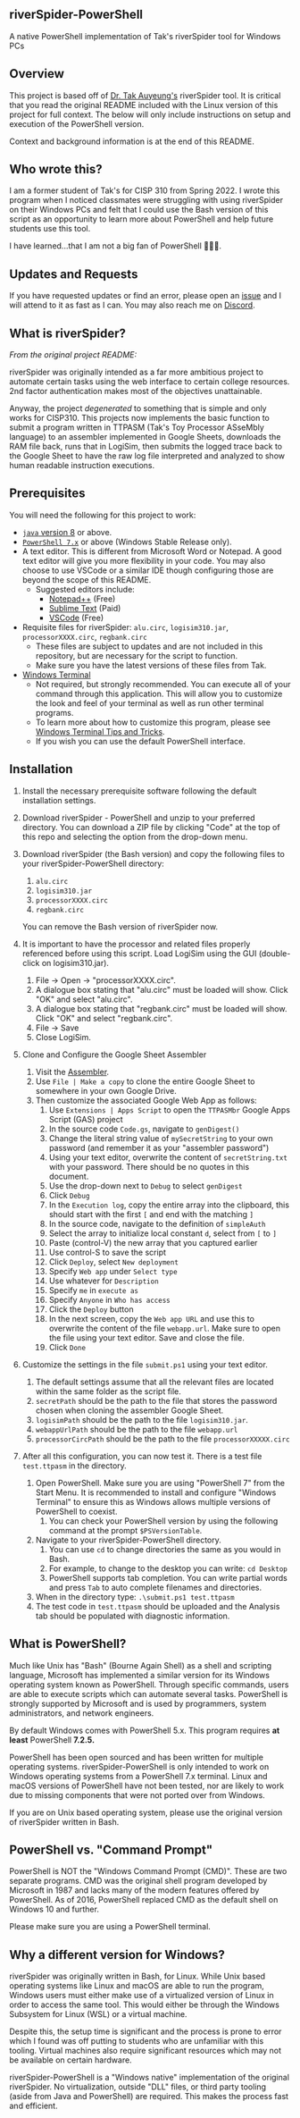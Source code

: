 ## riverSpider-PowerShell 

A native PowerShell implementation of Tak's riverSpider tool for Windows PCs

## Overview
This project is based off of [Dr. Tak Auyeung's](https://arc.losrios.edu/about-us/contact-us/faculty-and-staff-directory/tak-auyeung) riverSpider tool. It is critical that you read the original README included with the Linux version of this project for full context. The below will only include instructions on setup and execution of the PowerShell version. 

Context and background information is at the end of this README. 

## Who wrote this?
I am a former student of Tak's for CISP 310 from Spring 2022. I wrote this program when I noticed classmates were struggling with using riverSpider on their Windows PCs and felt that I could use the Bash version of this script as an opportunity to learn more about PowerShell and help future students use this tool. 

I have learned...that I am not a big fan of PowerShell 🤷🏽‍♂️.

## Updates and Requests
If you have requested updates or find an error, please open an [issue](https://github.com/omque/riverSpider-PowerShell/issues) and I will attend to it as fast as I can. You may also reach me on [Discord](https://www.discordapp.com/users/481751812236640256).

## What is riverSpider?

*From the original project README:*

riverSpider was originally intended as a far more ambitious project to automate certain tasks using the web interface to certain college resources. 2nd factor authentication makes most of the objectives unattainable. 

Anyway, the project *degenerated* to something that is simple and only works for CISP310. This projects now implements the basic function to submit a program written in TTPASM (Tak's Toy Processor ASseMbly language) to an assembler implemented in Google Sheets, downloads the RAM file back, runs that in LogiSim, then submits the logged trace back to the Google Sheet to have the raw log file interpreted and analyzed to show human readable instruction executions.

## Prerequisites

You will need the following for this project to work:

* [`java` version 8](https://www.java.com/en/download/) or above.
* [`PowerShell 7.x`](https://docs.microsoft.com/en-us/powershell/scripting/install/installing-powershell-on-windows) or above (Windows Stable Release only).
* A text editor. This is different from Microsoft Word or Notepad. A good text editor will give you more flexibility in your code. You may also choose to use VSCode or a similar IDE though configuring those are beyond the scope of this README.
	* Suggested editors include:
		* [Notepad++](https://notepad-plus-plus.org/) (Free)
		* [Sublime Text](https://www.sublimetext.com/) (Paid)
		* [VSCode](https://code.visualstudio.com/) (Free)
* Requisite files for riverSpider: `alu.circ`, `logisim310.jar`, `processorXXXX.circ`, `regbank.circ`
	* These files are subject to updates and are not included in this repository, but are necessary for the script to function. 
	* Make sure you have the latest versions of these files from Tak.
* [Windows Terminal](https://apps.microsoft.com/store/detail/windows-terminal/9N0DX20HK701) 
    * Not required, but strongly recommended. You can execute all of your command through this application. This will allow you to customize the look and feel of your terminal as well as run other terminal programs. 
    * To learn more about how to customize this program, please see [Windows Terminal Tips and Tricks](https://docs.microsoft.com/en-us/windows/terminal/tips-and-tricks). 
    * If you wish you can use the default PowerShell interface.

## Installation
1. Install the necessary prerequisite software following the default installation settings.
2. Download riverSpider - PowerShell and unzip to your preferred directory. You can download a ZIP file by clicking "Code" at the top of this repo and selecting the option from the drop-down menu.
3. Download riverSpider (the Bash version) and copy the following files to your riverSpider-PowerShell directory:
    
    1. `alu.circ`
	2. `logisim310.jar`
	3. `processorXXXX.circ`
	4. `regbank.circ`

	You can remove the Bash version of riverSpider now.

4. It is important to have the processor and related files properly referenced before using this script. Load LogiSim using the GUI (double-click on logisim310.jar).
	
	1. File -> Open -> "processorXXXX.circ".
	2. A dialogue box stating that "alu.circ" must be loaded will show. Click "OK" and select "alu.circ".
	3. A dialogue box stating that "regbank.circ" must be loaded will show. Click "OK" and select "regbank.circ".
	4. File -> Save
	5. Close LogiSim.

5. Clone and Configure the Google Sheet Assembler

	1. Visit the [Assembler](https://docs.google.com/spreadsheets/d/1_BQSqA9nKkeN_hk3_hHnexPN9r6tSHrTB8UaAfUHop8/edit?usp=sharing).
	2. Use `File | Make a copy` to clone the entire Google Sheet to somewhere in your own Google Drive.
	3. Then customize the associated Google Web App as follows:
		1. Use `Extensions | Apps Script` to open the `TTPASMbr` Google Apps Script (GAS) project
		2. In the source code `Code.gs`, navigate to `genDigest()`
    	3. Change the literal string value of `mySecretString` to your own password (and remember it as your "assembler password")
      	4. Using your text editor, overwrite the content of `secretString.txt` with your password. There should be no quotes in this document.	
    	5. Use the drop-down next to `Debug` to select `genDigest`
    	6. Click `Debug`
    	7. In the `Execution log`, copy the entire array into the clipboard, this should start with the first `[` and end with the matching `]`
    	8. In the source code, navigate to the definition of `simpleAuth`
    	9. Select the array to initialize local constant `d`, select from `[` to `]`
    	10. Paste (control-V) the new array that you captured earlier
    	11. Use control-S to save the script
    	12. Click `Deploy`, select `New deployment`
    	13. Specify `Web app` under `Select type`
    	14. Use whatever for `Description`
    	15. Specify `me` in `execute as`
    	16. Specify `Anyone` in `Who has access`
    	17. Click the `Deploy` button
    	18. In the next screen, copy the `Web app URL` and use this to overwrite the content of the file `webapp.url`. Make sure to open the file using your text editor. Save and close the file.
    	19. Click `Done`

6. Customize the settings in the file `submit.ps1` using your text editor.

	1. The default settings assume that all the relevant files are located within the same folder as the script file.
	2. `secretPath` should be the path to the file that stores the password chosen when cloning the assembler Google Sheet.
	3. `logisimPath` should be the path to the file `logisim310.jar`.
	4. `webappUrlPath` should be the path to the file `webapp.url`
	5. `processorCircPath` should be the path to the file `processorXXXXX.circ`

7. After all this configuration, you can now test it. There is a test file `test.ttpasm` in the directory.

	1. Open PowerShell. Make sure you are using "PowerShell 7" from the Start Menu. It is recommended to install and configure "Windows Terminal" to ensure this as Windows allows multiple versions of PowerShell to coexist.
		1. You can check your PowerShell version by using the following command at the prompt `$PSVersionTable`.
	2. Navigate to your riverSpider-PowerShell directory.
		1. You can use `cd` to change directories the same as you would in Bash.
		2. For example, to change to the desktop you can write: `cd Desktop`
		3. PowerShell supports tab completion. You can write partial words and press `Tab` to auto complete filenames and directories.
	3. When in the directory type: `.\submit.ps1 test.ttpasm`
	4. The test code in `test.ttpasm` should be uploaded and the Analysis tab should be populated with diagnostic information.
	
## What is PowerShell?

Much like Unix has "Bash" (Bourne Again Shell) as a shell and scripting language, Microsoft has implemented a similar version for its Windows operating system known as PowerShell. Through specific commands, users are able to execute scripts which can automate several tasks. PowerShell is strongly supported by Microsoft and is used by programmers, system administrators, and network engineers.

By default Windows comes with PowerShell 5.x. This program requires **at least** PowerShell **7.2.5.**

PowerShell has been open sourced and has been written for multiple operating systems. riverSpider-PowerShell is only intended to work on Windows operating systems from a PowerShell 7.x terminal. Linux and macOS versions of PowerShell have not been tested, nor are likely to work due to missing components that were not ported over from Windows. 

If you are on Unix based operating system, please use the original version of riverSpider written in Bash.

## PowerShell vs. "Command Prompt"

PowerShell is NOT the "Windows Command Prompt (CMD)". These are two separate programs. CMD was the original shell program developed by Microsoft in 1987 and lacks many of the modern features offered by PowerShell. As of 2016, PowerShell replaced CMD as the default shell on Windows 10 and further.

Please make sure you are using a PowerShell terminal.

## Why a different version for Windows?

riverSpider was originally written in Bash, for Linux. While Unix based operating systems like Linux and macOS are able to run the program, Windows users must either make use of a virtualized version of Linux in order to access the same tool. This would either be through the Windows Subsystem for Linux (WSL) or a virtual machine. 

Despite this, the setup time is significant and the process is prone to error which I found was off putting to students who are unfamiliar with this tooling. Virtual machines also require significant resources which may not be available on certain hardware. 

riverSpider-PowerShell is a "Windows native" implementation of the original riverSpider. No virtualization, outside "DLL" files, or third party tooling (aside from Java and PowerShell) are required. This makes the process fast and efficient.
